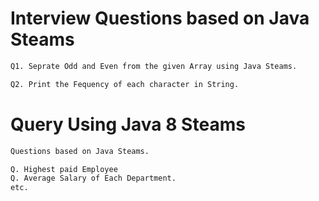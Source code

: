 # Interview Questions based on Java Steams

```diff
Q1. Seprate Odd and Even from the given Array using Java Steams.

Q2. Print the Fequency of each character in String.

```

# Query Using Java 8 Steams
```diff
Questions based on Java Steams.

Q. Highest paid Employee
Q. Average Salary of Each Department.
etc.
```